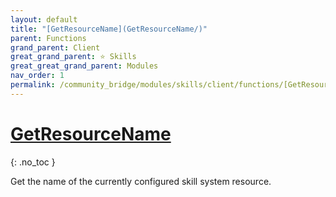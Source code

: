 ```yaml
---
layout: default
title: "[GetResourceName](GetResourceName/)"
parent: Functions
grand_parent: Client
great_grand_parent: ⭐ Skills
great_great_grand_parent: Modules
nav_order: 1
permalink: /community_bridge/modules/skills/client/functions/[GetResourceName](GetResourceName)/
---
```


# [GetResourceName](GetResourceName/)
{: .no_toc }

Get the name of the currently configured skill system resource.

#